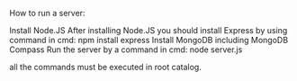 How to run a server:

Install Node.JS
After installing Node.JS you should install Express by using command in cmd: npm install express
Install MongoDB including MongoDB Compass
Run the server by a command in cmd: node server.js

all the commands must be executed in root catalog.